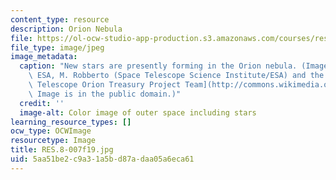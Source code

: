 ```yaml
---
content_type: resource
description: Orion Nebula
file: https://ol-ocw-studio-app-production.s3.amazonaws.com/courses/res-8-007-cosmic-origin-of-the-chemical-elements-fall-2019/5aa51be2c9a31a5bd87adaa05a6eca61_RES.8-007f19.jpg
file_type: image/jpeg
image_metadata:
  caption: "New stars are presently forming in the Orion nebula. (Image by\_[NASA,\
    \ ESA, M. Robberto (Space Telescope Science Institute/ESA) and the Hubble Space\
    \ Telescope Orion Treasury Project Team](http://commons.wikimedia.org/w/index.php?curid=1164360).\
    \ Image is in the public domain.)"
  credit: ''
  image-alt: Color image of outer space including stars
learning_resource_types: []
ocw_type: OCWImage
resourcetype: Image
title: RES.8-007f19.jpg
uid: 5aa51be2-c9a3-1a5b-d87a-daa05a6eca61
---
```

